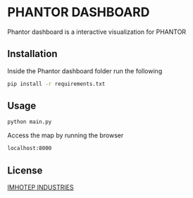 # PHANTOR DASHBOARD

Phantor dashboard is a interactive visualization for PHANTOR 

## Installation

Inside the Phantor dashboard folder run the following 

```bash
pip install -r requirements.txt
```

## Usage


```bash
python main.py
```
Access the map by running the browser
```bash
localhost:8000
```

## License
[IMHOTEP INDUSTRIES ](https://imhotep.industries/)